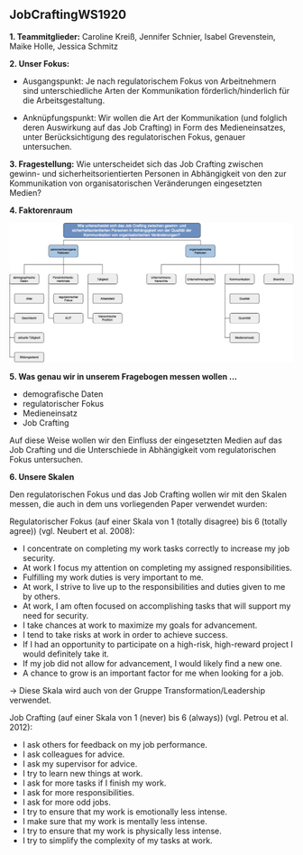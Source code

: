 
## JobCraftingWS1920


**1. Teammitglieder:** Caroline Kreiß, Jennifer Schnier, Isabel Grevenstein, Maike Holle, Jessica Schmitz

**2. Unser Fokus:** 

* Ausgangspunkt: Je nach regulatorischem Fokus von Arbeitnehmern sind unterschiedliche Arten der Kommunikation förderlich/hinderlich für die Arbeitsgestaltung.

* Anknüpfungspunkt: Wir wollen die Art der Kommunikation (und folglich deren Auswirkung auf das Job Crafting) in Form des Medieneinsatzes, unter Berücksichtigung des regulatorischen Fokus, genauer untersuchen.

**3. Fragestellung:** Wie unterscheidet sich das Job Crafting zwischen gewinn- und sicherheitsorientierten Personen in Abhängigkeit von den zur Kommunikation von organisatorischen Veränderungen eingesetzten Medien?

**4. Faktorenraum**

![Faktorenraum](https://raw.githubusercontent.com/JessicaS2512/JobCraftingWS1920/master/images/Faktorenraum%20Job%20Crafting.png)

**5. Was genau wir in unserem Fragebogen messen wollen ...**

* demografische Daten
* regulatorischer Fokus
* Medieneinsatz
* Job Crafting

Auf diese Weise wollen wir den Einfluss der eingesetzten Medien auf das Job Crafting und die Unterschiede in Abhängigkeit vom regulatorischen Fokus untersuchen.

**6. Unsere Skalen**

Den regulatorischen Fokus und das Job Crafting wollen wir mit den Skalen messen, die auch in dem uns vorliegenden Paper verwendet wurden:

Regulatorischer Fokus (auf einer Skala von 1 (totally disagree) bis 6 (totally agree)) (vgl. Neubert et al. 2008):

* I concentrate on completing my work tasks correctly to increase my job security.
* At work I focus my attention on completing my assigned responsibilities.
* Fulfilling my work duties is very important to me.
* At work, I strive to live up to the responsibilities and duties given to me by others.
* At work, I am often focused on accomplishing tasks that will support my need for security.
* I take chances at work to maximize my goals for advancement.
* I tend to take risks at work in order to achieve success.
* If I had an opportunity to participate on a high-risk, high-reward project I would definitely take it.
* If my job did not allow for advancement, I would likely find a new one.
* A chance to grow is an important factor for me when looking for a job.

-> Diese Skala wird auch von der Gruppe Transformation/Leadership verwendet.

Job Crafting (auf einer Skala von 1 (never) bis 6 (always)) (vgl. Petrou et al. 2012):

* I ask others for feedback on my job performance.
* I ask colleagues for advice.
* I ask my supervisor for advice.
* I try to learn new things at work.
* I ask for more tasks if I finish my work.
* I ask for more responsibilities.
* I ask for more odd jobs.
* I try to ensure that my work is emotionally less intense.
* I make sure that my work is mentally less intense.
* I try to ensure that my work is physically less intense.
* I try to simplify the complexity of my tasks at work.